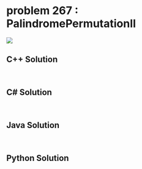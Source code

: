 
# problem 267 : PalindromePermutationII

<img src="https://github.com/Peefy/PeefyLeetCode/blob/master/doc/201-300/267.PalindromePermutationII/problem.png"/>

## C++ Solution

```c++



```

## C# Solution

```csharp



```

## Java Solution

```java



```

## Python Solution

```python

     

```




